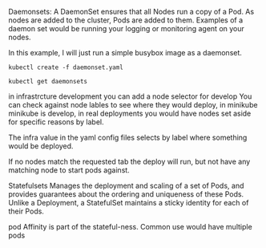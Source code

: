 Daemonsets: A DaemonSet ensures that all Nodes run a copy of a Pod. As nodes are added to the cluster, Pods are added to them. Examples of a daemon set would be running your logging or monitoring agent on your nodes.

In this example, I will just run a simple busybox image as a daemonset.

`kubectl create -f daemonset.yaml`

`kubectl get daemonsets`

in infrastrcture development you can add a node selector for develop
You can check against node lables to see where they would deploy, in minikube minikube is develop, in real deployments you would have nodes set aside for specific reasons by label.

The infra value in the yaml config files selects by label where something would be deployed.

If no nodes match the requested tab the deploy will run, but not have any matching node to start pods against.

Statefulsets Manages the deployment and scaling of a set of Pods, and provides guarantees about the ordering and uniqueness of these Pods. Unlike a Deployment, a StatefulSet maintains a sticky identity for each of their Pods.

pod Affinity is part of the stateful-ness. Common use would have multiple pods 

